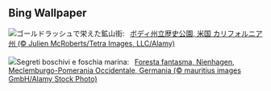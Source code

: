 ## Bing Wallpaper
![](https://www.bing.com/th?id=OHR.BodieCalifornia_JA-JP5239125800_UHD.jpg&w=1000)ゴールドラッシュで栄えた鉱山街:&nbsp;&ensp;[ボディ州立歴史公園, 米国 カリフォルニア州 (© Julien McRoberts/Tetra Images, LLC/Alamy)](https://www.bing.com/th?id=OHR.BodieCalifornia_JA-JP5239125800_UHD.jpg)
<br><br/>
![](https://www.bing.com/th?id=OHR.GhostForest_IT-IT8926574914_UHD.jpg&w=1000)Segreti boschivi e foschia marina:&nbsp;&ensp;[Foresta fantasma, Nienhagen, Meclemburgo-Pomerania Occidentale, Germania (© mauritius images GmbH/Alamy Stock Photo)](https://www.bing.com/th?id=OHR.GhostForest_IT-IT8926574914_UHD.jpg)
<br><br/>
